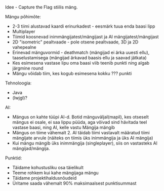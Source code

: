 Idee - Capture the Flag stiilis mäng.

Mängu põhimõte:
- 2-3 tiimi alustavad kaardi erinurkadest - eesmärk tuua enda baasi lipp
- Multiplayer
- Tiimid koosnevad inimmängijatest/mängijast ja AI mängijatest/mängijast
- 2D "isometric" pealtvaade - pole otsene pealtvaade, 3D ja 2D vahepealne
- Erinevad mänguvormid - deathmatch (mängijad ei ärka uuesti ellu), taaselustamisega (mängijad ärkavad baasis ellu ja saavad jätkata)
- Kes esimesena vastase lipu oma baasi viib teenib punkti ning algab järgmine round
- Mängu võidab tiim, kes kogub esimesena kokku ??? punkti

Tehnoloogia:
- Java
- (lwjgl)?

AI:
- Mängus on kahte tüüpi AI-d. Botid mänguväljal(mapil), kes otseselt mängus ei osale, ei saa lippu püüda, aga võivad sind hävitada teel vastase baasi, ning AI, kelle vastu Mängija mängib
- Mängus on tiime vähemalt 2. AI täidab tiimi vastavalt määratud tiimi mängijate arvule (näiteks on tiimis üks inimmängija ja üks AI mängija)
- Kui mängu mängib üks inimmängija (singleplayer), siis on vastasteks AI mängijad/mängija.

Punktid:
- Täidame kohustusliku osa täielikult
- Teeme rohkem kui kahe mängijaga mängu
- Täidame projektihaldusnõudeid
- Üritame saada vähemalt 90% maksimaalsest punktisummast
